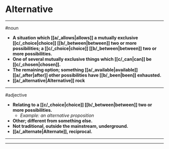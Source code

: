 # Alternative
---
#noun
- **A situation which [[a/_allows|allows]] a mutually exclusive [[c/_choice|choice]] [[b/_between|between]] two or more possibilities; a [[c/_choice|choice]] [[b/_between|between]] two or more possibilities.**
- **One of several mutually exclusive things which [[c/_can|can]] be [[c/_chosen|chosen]].**
- **The remaining option; something [[a/_available|available]] [[a/_after|after]] other possibilities have [[b/_been|been]] exhausted.**
- **[[a/_alternative|Alternative]] rock**
---
#adjective
- **Relating to a [[c/_choice|choice]] [[b/_between|between]] two or more possibilities.**
	- _Example: an alternative proposition_
- **Other; different from something else.**
- **Not traditional, outside the mainstream, underground.**
- **[[a/_alternate|Alternate]], reciprocal.**
---
---
